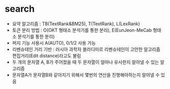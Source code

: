 # search
- 요약 알고리즘 : TB(TextRank&BM25), T(TextRank), L(LexRank)
- 토큰 분리 방법 : O(OKT 형태소 분석기를 통한 분리), E(EunJeon-MeCab 형태소 분석기를 통한 분리)
- 퍼지 기능 사용시 A(AUTO), 0/1/2 사용 가능
- 리벤슈테인 거리 기반 : 러시아 과학자 블라디미르 리벤슈테인이 고안한 알고리즘 편집거리(Edit distance)라고도 불림
- 두 개의 문자열 A, B가 주어졌을 때 두 문자열이 얼마나 유사한지 알아낼 수 있는 알고리즘
- 문자열A가 문자열B와 같아지기 위해서 몇번의 연산을 진행해야하는지 알아낼 수 있음
